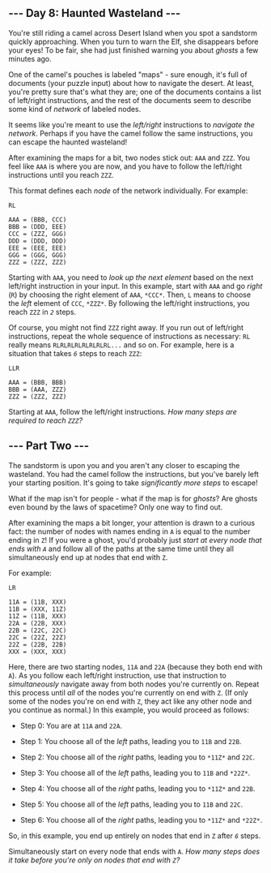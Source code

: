 ## --- Day 8: Haunted Wasteland --- ##

You're still riding a camel across Desert Island when you spot a
sandstorm quickly approaching. When you turn to warn the Elf, she
disappears before your eyes! To be fair, she had just finished warning
you about *ghosts* a few minutes ago.

One of the camel's pouches is labeled "maps" - sure enough, it's full
of documents (your puzzle input) about how to navigate the desert. At
least, you're pretty sure that's what they are; one of the documents
contains a list of left/right instructions, and the rest of the
documents seem to describe some kind of *network* of labeled nodes.

It seems like you're meant to use the *left/right* instructions to *navigate
the network*. Perhaps if you have the camel follow the same
instructions, you can escape the haunted wasteland!

After examining the maps for a bit, two nodes stick out: `AAA` and `ZZZ`.
You feel like `AAA` is where you are now, and you have to follow the
left/right instructions until you reach `ZZZ`.

This format defines each *node* of the network individually. For
example:

    RL
    
    AAA = (BBB, CCC)
    BBB = (DDD, EEE)
    CCC = (ZZZ, GGG)
    DDD = (DDD, DDD)
    EEE = (EEE, EEE)
    GGG = (GGG, GGG)
    ZZZ = (ZZZ, ZZZ)

Starting with `AAA`, you need to *look up the next element* based on
the next left/right instruction in your input. In this example, start
with `AAA` and go *right* (`R`) by choosing the right element of `AAA`,
`*CCC*`. Then, `L` means to choose the *left* element of `CCC`, `*ZZZ*`.
By following the left/right instructions, you reach `ZZZ` in *`2`*
steps.

Of course, you might not find `ZZZ` right away. If you run out of
left/right instructions, repeat the whole sequence of instructions as
necessary: `RL` really means `RLRLRLRLRLRLRLRL...` and so on. For
example, here is a situation that takes *`6`* steps to reach `ZZZ`:

    LLR
    
    AAA = (BBB, BBB)
    BBB = (AAA, ZZZ)
    ZZZ = (ZZZ, ZZZ)

Starting at `AAA`, follow the left/right instructions. *How many steps
are required to reach `ZZZ`?*

## --- Part Two --- ##

The sandstorm is upon you and you aren't any closer to escaping the
wasteland. You had the camel follow the instructions, but you've barely
left your starting position. It's going to take *significantly more
steps* to escape!

What if the map isn't for people - what if the map is for *ghosts*? Are
ghosts even bound by the laws of spacetime? Only one way to find out.

After examining the maps a bit longer, your attention is drawn to a
curious fact: the number of nodes with names ending in `A` is equal to
the number ending in `Z`! If you were a ghost, you'd probably just *start
at every node that ends with `A`* and follow all of the paths at the
same time until they all simultaneously end up at nodes that end with `Z`.

For example:

    LR
    
    11A = (11B, XXX)
    11B = (XXX, 11Z)
    11Z = (11B, XXX)
    22A = (22B, XXX)
    22B = (22C, 22C)
    22C = (22Z, 22Z)
    22Z = (22B, 22B)
    XXX = (XXX, XXX)

Here, there are two starting nodes, `11A` and `22A` (because they both
end with `A`). As you follow each left/right instruction, use that
instruction to *simultaneously* navigate away from both nodes you're
currently on. Repeat this process until *all* of the nodes you're
currently on end with `Z`. (If only some of the nodes you're on end
with `Z`, they act like any other node and you continue as normal.) In
this example, you would proceed as follows:

  * Step 0: You are at `11A` and `22A`.

  * Step 1: You choose all of the *left* paths, leading you to `11B`
    and `22B`.

  * Step 2: You choose all of the *right* paths, leading you to `*11Z*`
    and `22C`.

  * Step 3: You choose all of the *left* paths, leading you to `11B`
    and `*22Z*`.

  * Step 4: You choose all of the *right* paths, leading you to `*11Z*`
    and `22B`.

  * Step 5: You choose all of the *left* paths, leading you to `11B`
    and `22C`.

  * Step 6: You choose all of the *right* paths, leading you to `*11Z*`
    and `*22Z*`.

So, in this example, you end up entirely on nodes that end in `Z` after
*`6`* steps.

Simultaneously start on every node that ends with `A`. *How many steps
does it take before you're only on nodes that end with `Z`?*
